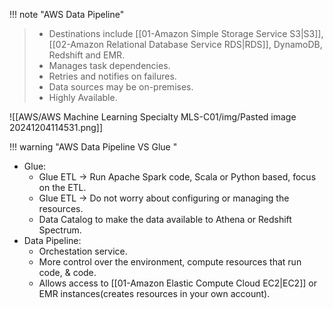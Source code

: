 
!!! note "AWS Data Pipeline"
> - Destinations include [[01-Amazon Simple Storage Service S3|S3]], [[02-Amazon Relational Database Service RDS|RDS]], DynamoDB, Redshift and EMR.
> - Manages task dependencies.
> - Retries and notifies on failures.
> - Data sources may be on-premises.
> - Highly Available.

![[AWS/AWS Machine Learning Specialty MLS-C01/img/Pasted image 20241204114531.png]]

!!! warning "AWS Data Pipeline VS Glue "
- Glue:
	- Glue ETL -> Run Apache Spark code, Scala or Python based, focus on the ETL.
	- Glue ETL -> Do not worry about configuring or managing the resources.
	- Data Catalog to make the data available to Athena or Redshift Spectrum.
- Data Pipeline:
	- Orchestation service.
	- More control over the environment, compute resources that run code, & code.
	- Allows access to [[01-Amazon Elastic Compute Cloud EC2|EC2]] or EMR instances(creates resources in your own account).
